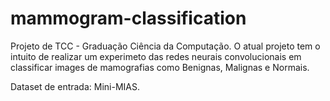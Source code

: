 # mammogram-classification
Projeto de TCC - Graduação Ciência da Computação. O atual projeto tem o intuito de realizar um experimeto  das redes neurais convolucionais em classificar images de mamografias como Benignas, Malignas e Normais.

Dataset de entrada: Mini-MIAS.
